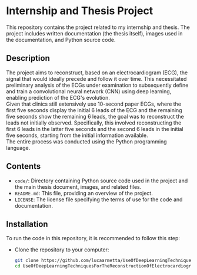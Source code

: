 # Internship and Thesis Project

This repository contains the project related to my internship and thesis. The project includes written documentation (the thesis itself), images used in the documentation, and Python source code.

## Description

The project aims to reconstruct, based on an electrocardiogram (ECG), the signal that would ideally precede and follow it over time. This necessitated preliminary analysis of the ECGs under examination to subsequently define and train a convolutional neural network (CNN) using deep learning, enabling prediction of the ECG's evolution.\
Given that clinics still extensively use 10-second paper ECGs, where the first five seconds display the initial 6 leads of the ECG and the remaining five seconds show the remaining 6 leads, the goal was to reconstruct the leads not initially observed. Specifically, this involved reconstructing the first 6 leads in the latter five seconds and the second 6 leads in the initial five seconds, starting from the initial information available.\
The entire process was conducted using the Python programming language.

## Contents

- `code/`: Directory containing Python source code used in the project and the main thesis document, images, and related files.
- `README.md`: This file, providing an overview of the project.
- `LICENSE`: The license file specifying the terms of use for the code and documentation.

## Installation

To run the code in this repository, it is recommended to follow this step:

- Clone the repository to your computer:

   ```bash
   git clone https://github.com/lucaarmetta/UseOfDeepLearningTechniquesForTheReconstructionOfElectrocardiographicSignals
   cd UseOfDeepLearningTechniquesForTheReconstructionOfElectrocardiographicSignals